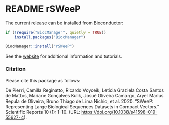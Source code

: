 # README rSWeeP



The current release can be installed from Bioconductor:

```r
if (!require("BiocManager", quietly = TRUE))
    install.packages("BiocManager")

BiocManager::install("rSWeeP")
```

See the [website](https://camilapperico.github.io/) for additional information and tutorials.

### Citation

Please cite this package as follows:

De Pierri, Camilla Reginatto, Ricardo Voyceik, Letı́cia Graziela Costa Santos de Mattos, Mariane Gonçalves Kulik, Josué Oliveira Camargo, Aryel Marlus Repula de Oliveira, Bruno Thiago de Lima Nichio, et al. 2020. “SWeeP: Representing Large Biological Sequences Datasets in Compact Vectors.” Scientific Reports 10 (1): 1–10. (URL: https://doi.org/10.1038/s41598-019-55627-4). 

